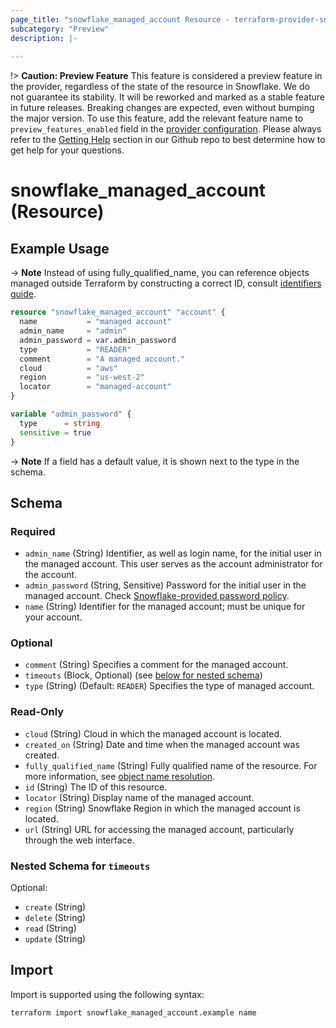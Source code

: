 ```yaml
---
page_title: "snowflake_managed_account Resource - terraform-provider-snowflake"
subcategory: "Preview"
description: |-
  
---
```


!> **Caution: Preview Feature** This feature is considered a preview feature in the provider, regardless of the state of the resource in Snowflake. We do not guarantee its stability. It will be reworked and marked as a stable feature in future releases. Breaking changes are expected, even without bumping the major version. To use this feature, add the relevant feature name to `preview_features_enabled` field in the [provider configuration](https://registry.terraform.io/providers/snowflakedb/snowflake/latest/docs#schema). Please always refer to the [Getting Help](https://github.com/snowflakedb/terraform-provider-snowflake?tab=readme-ov-file#getting-help) section in our Github repo to best determine how to get help for your questions.

# snowflake_managed_account (Resource)



## Example Usage

-> **Note** Instead of using fully_qualified_name, you can reference objects managed outside Terraform by constructing a correct ID, consult [identifiers guide](../guides/identifiers_rework_design_decisions#new-computed-fully-qualified-name-field-in-resources).
<!-- TODO(SNOW-1634854): include an example showing both methods-->

```terraform
resource "snowflake_managed_account" "account" {
  name           = "managed account"
  admin_name     = "admin"
  admin_password = var.admin_password
  type           = "READER"
  comment        = "A managed account."
  cloud          = "aws"
  region         = "us-west-2"
  locator        = "managed-account"
}

variable "admin_password" {
  type      = string
  sensitive = true
}
```

-> **Note** If a field has a default value, it is shown next to the type in the schema.

<!-- schema generated by tfplugindocs -->
## Schema

### Required

- `admin_name` (String) Identifier, as well as login name, for the initial user in the managed account. This user serves as the account administrator for the account.
- `admin_password` (String, Sensitive) Password for the initial user in the managed account. Check [Snowflake-provided password policy](https://docs.snowflake.com/en/user-guide/admin-user-management#snowflake-provided-password-policy).
- `name` (String) Identifier for the managed account; must be unique for your account.

### Optional

- `comment` (String) Specifies a comment for the managed account.
- `timeouts` (Block, Optional) (see [below for nested schema](#nestedblock--timeouts))
- `type` (String) (Default: `READER`) Specifies the type of managed account.

### Read-Only

- `cloud` (String) Cloud in which the managed account is located.
- `created_on` (String) Date and time when the managed account was created.
- `fully_qualified_name` (String) Fully qualified name of the resource. For more information, see [object name resolution](https://docs.snowflake.com/en/sql-reference/name-resolution).
- `id` (String) The ID of this resource.
- `locator` (String) Display name of the managed account.
- `region` (String) Snowflake Region in which the managed account is located.
- `url` (String) URL for accessing the managed account, particularly through the web interface.

<a id="nestedblock--timeouts"></a>
### Nested Schema for `timeouts`

Optional:

- `create` (String)
- `delete` (String)
- `read` (String)
- `update` (String)

## Import

Import is supported using the following syntax:

```shell
terraform import snowflake_managed_account.example name
```
